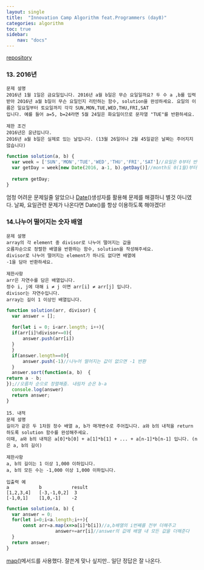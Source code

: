 ```yaml
---
layout: single
title:  "Innovation Camp Algorithm feat.Programmers (day8)"
categories: algorithm
toc: true
sidebar: 
    nav: "docs"
---
```

[repository](https://github.com/dan-studio/algorithms3)



### 13. 2016년

```
문제 설명
2016년 1월 1일은 금요일입니다. 2016년 a월 b일은 무슨 요일일까요? 두 수 a ,b를 입력받아 2016년 a월 b일이 무슨 요일인지 리턴하는 함수, solution을 완성하세요. 요일의 이름은 일요일부터 토요일까지 각각 SUN,MON,TUE,WED,THU,FRI,SAT
입니다. 예를 들어 a=5, b=24라면 5월 24일은 화요일이므로 문자열 "TUE"를 반환하세요.

제한 조건
2016년은 윤년입니다.
2016년 a월 b일은 실제로 있는 날입니다. (13월 26일이나 2월 45일같은 날짜는 주어지지 않습니다)
```

```js
function solution(a, b) {
  var week = ['SUN','MON','TUE','WED','THU','FRI','SAT']//요일은 0부터 반환하기 때문에 예를들어 입력한 날짜가 화요일이면 2를 return 한다. 그러므로 일요일부터 배열에 담았다.
  var getDay = week[new Date(2016, a-1, b).getDay()]//month도 0(1월)부터 시작한다 따라서 -1을 했다.
  
  return getDay;
}
```

엄청 어려운 문제일줄 알았으나 [Date()](https://developer.mozilla.org/ko/docs/Web/JavaScript/Reference/Global_Objects/Date/Date)생성자를 활용해 문제를 해결하니 별것 아니였다.
날짜, 요일관련 문제가 나온다면 Date()를 항상 이용하도록 해야겠다!

### 14.나누어 떨어지는 숫자 배열


~~~
문제 설명
array의 각 element 중 divisor로 나누어 떨어지는 값을 
오름차순으로 정렬한 배열을 반환하는 함수, solution을 작성해주세요.
divisor로 나누어 떨어지는 element가 하나도 없다면 배열에 
-1을 담아 반환하세요.

제한사항
arr은 자연수를 담은 배열입니다.
정수 i, j에 대해 i ≠ j 이면 arr[i] ≠ arr[j] 입니다.
divisor는 자연수입니다.
array는 길이 1 이상인 배열입니다.
~~~
~~~js
function solution(arr, divisor) {
  var answer = [];
  
  for(let i = 0; i<arr.length; i++){
  if(arr[i]%divisor==0){
      answer.push(arr[i])
  }
  }
  if(answer.length==0){
      answer.push(-1)//나누어 떨어지는 값이 없으면 -1 반환
  }
  answer.sort(function(a, b)  {
return a - b;
});//오름차 순으로 정렬해줌. 내림차 순은 b-a
  console.log(answer)
  return answer;
}
~~~
~~~
15. 내적
문제 설명
길이가 같은 두 1차원 정수 배열 a, b가 매개변수로 주어집니다. a와 b의 내적을 return 하도록 solution 함수를 완성해주세요.
이때, a와 b의 내적은 a[0]*b[0] + a[1]*b[1] + ... + a[n-1]*b[n-1] 입니다. (n은 a, b의 길이)

제한사항
a, b의 길이는 1 이상 1,000 이하입니다.
a, b의 모든 수는 -1,000 이상 1,000 이하입니다.

입출력 예
a			b			result
[1,2,3,4]	[-3,-1,0,2]	 3
[-1,0,1]	[1,0,-1]	-2
~~~

~~~js
function solution(a, b) {
  var answer = 0;
  for(let i=0;i<a.length;i++){
      const arr=a.map(x=>a[i]*b[i])//a,b배열의 i번째를 전부 더해주고
                  answer+=arr[i]//answer의 값에 배열 내 모든 값을 더해준다
  }
  return answer;
}
~~~
[map()](https://developer.mozilla.org/ko/docs/Web/JavaScript/Reference/Global_Objects/Array/map)메서드를 사용했다. 잘쓴게 맞나 싶지만.. 일단 정답은 잘 나온다.
